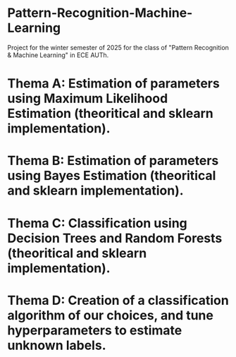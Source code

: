# Pattern-Recognition-Machine-Learning
 Project for the winter semester of 2025 for the class of "Pattern Recognition &amp; Machine Learning" in ECE AUTh.

# Thema A: Estimation of parameters using Maximum Likelihood Estimation (theoritical and sklearn implementation).
# Thema B: Estimation of parameters using Bayes Estimation (theoritical and sklearn implementation).
# Thema C: Classification using Decision Trees and Random Forests (theoritical and sklearn implementation).
# Thema D: Creation of a classification algorithm of our choices, and tune hyperparameters to estimate unknown labels.  
